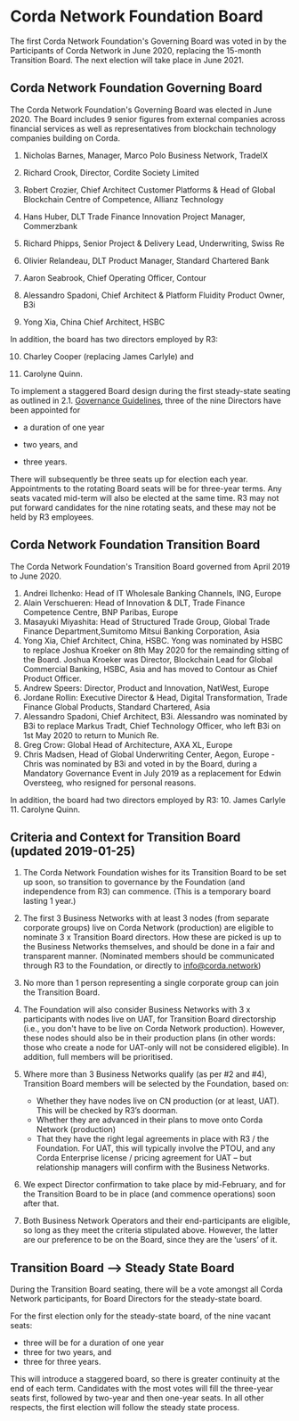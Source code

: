 # Corda Network Foundation Board

The first Corda Network Foundation's Governing Board was voted in by the Participants of Corda Network in June 2020, replacing the 15-month Transition Board. 
The next election will take place in June 2021.

## Corda Network Foundation Governing Board 

The Corda Network Foundation's Governing Board was elected in June 2020. The Board includes 9 senior figures from external companies across financial services as well as representatives from blockchain technology companies building on Corda. 

1. Nicholas Barnes, Manager, Marco Polo Business Network, TradeIX

2. Richard Crook, Director, Cordite Society Limited 

3. Robert Crozier, Chief Architect Customer Platforms & Head of Global Blockchain Centre of Competence, Allianz Technology

4. Hans Huber, DLT Trade Finance Innovation Project Manager, Commerzbank

5. Richard Phipps, Senior Project & Delivery Lead, Underwriting, Swiss Re

6. Olivier Relandeau, DLT Product Manager, Standard Chartered Bank 

7. Aaron Seabrook, Chief Operating Officer, Contour

8. Alessandro Spadoni, Chief Architect & Platform Fluidity Product Owner, B3i

9. Yong Xia, China Chief Architect, HSBC


In addition, the board has two directors employed by R3: 

10. Charley Cooper (replacing James Carlyle) and

11. Carolyne Quinn.

To implement a staggered Board design during the first steady-state seating  as outlined in 2.1. [Governance Guidelines](/governance/governance-guidelines), three of the nine Directors have been appointed for

- a duration of one year

- two years, and

- three years.

There will subsequently be three seats up for election each year. Appointments to the rotating Board seats will be for three-year terms. Any seats vacated mid-term will also be elected at the same time. R3 may not put forward candidates for the nine rotating seats, and these may not be held by R3 employees.



## Corda Network Foundation Transition Board 

The Corda Network Foundation's Transition Board governed from April 2019 to June 2020. 

1. Andrei Ilchenko: Head of IT Wholesale Banking Channels, ING, Europe
2. Alain Verschueren: Head of Innovation & DLT, Trade Finance Competence Centre, BNP Paribas, Europe
3. Masayuki Miyashita: Head of Structured Trade Group, Global Trade Finance Department,Sumitomo Mitsui Banking Corporation, Asia
4. Yong Xia, Chief Architect, China, HSBC. Yong was nominated by HSBC to replace Joshua Kroeker on 8th May 2020 for the remainding sitting of the Board. Joshua Kroeker was Director, Blockchain Lead for Global Commercial Banking, HSBC, Asia and has moved to Contour as Chief Product Officer.
5. Andrew Speers: Director, Product and Innovation, NatWest, Europe
6. Jordane Rollin: Executive Director & Head, Digital Transformation, Trade Finance Global Products, Standard Chartered, Asia
7. Alessandro Spadoni, Chief Architect, B3i. Alessandro was nominated by B3i to replace Markus Tradt, Chief Technology Officer, who left B3i on 1st May 2020 to return to Munich Re.
8. Greg Crow: Global Head of Architecture, AXA XL, Europe
9. Chris Madsen, Head of Global Underwriting Center, Aegon, Europe - Chris was nominated by B3i and voted in by the Board, during a Mandatory Governance Event in July 2019 as a replacement for Edwin Oversteeg, who resigned for personal reasons. 

In addition, the board had two directors employed by R3: 
10. James Carlyle
11. Carolyne Quinn.


## Criteria and Context for Transition Board (updated 2019-01-25)

1. The Corda Network Foundation wishes for its Transition Board to be set up soon, so transition to governance by the Foundation (and independence from R3) can commence. (This is a temporary board lasting 1 year.) 

2. The first 3 Business Networks with at least 3 nodes (from separate corporate groups) live on Corda Network (production) are eligible to nominate 3 x Transition Board directors.  How these are picked is up to the Business Networks themselves, and should be done in a fair and transparent manner. (Nominated members should be communicated through R3 to the Foundation, or directly to info@corda.network) 

3. No more than 1 person representing a single corporate group can join the Transition Board.

4. The Foundation will also consider Business Networks with 3 x participants with nodes live on UAT, for Transition Board directorship (i.e., you don't have to be live on Corda Network production). However, these nodes should also be in their production plans (in other words: those who create a node for UAT-only will not be considered eligible). In addition, full members will be prioritised. 

5. Where more than 3 Business Networks qualify (as per #2 and #4), Transition Board members will be selected by the Foundation, based on:
    * Whether they have nodes live on CN production (or at least, UAT). This will be checked by R3’s doorman.
    * Whether they are advanced in their plans to move onto Corda Network (production)
    * That they have the right legal agreements in place with R3 / the Foundation. For UAT, this will typically involve the PTOU, and any Corda Enterprise license / pricing agreement for UAT – but relationship managers will confirm with the Business Networks.

6. We expect Director confirmation to take place by mid-February, and for the Transition Board to be in place (and commence operations) soon after that.

7. Both Business Network Operators and their end-participants are eligible, so long as they meet the criteria stipulated above. However, the latter are our preference to be on the Board, since they are the ‘users’ of it.

## Transition Board --> Steady State Board

During the Transition Board seating, there will be a vote amongst all Corda Network participants, for Board Directors for the steady-state board.

For the first election only for the steady-state board, of the nine vacant seats:
* three will be for a duration of one year
* three for two years, and 
* three for three years. 

This will introduce a staggered board, so there is greater continuity at the end of each term. Candidates with the most 
votes will fill the three-year seats first, followed by two-year and then one-year seats. In all other respects, the 
first election will follow the steady state process.
